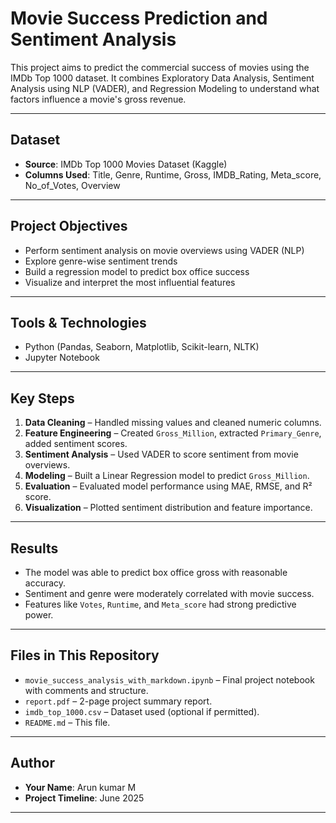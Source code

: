 #  Movie Success Prediction and Sentiment Analysis

This project aims to predict the commercial success of movies using the IMDb Top 1000 dataset. It combines Exploratory Data Analysis, Sentiment Analysis using NLP (VADER), and Regression Modeling to understand what factors influence a movie's gross revenue.

---

##  Dataset
- **Source**: IMDb Top 1000 Movies Dataset (Kaggle)
- **Columns Used**: Title, Genre, Runtime, Gross, IMDB_Rating, Meta_score, No_of_Votes, Overview

---

##  Project Objectives
- Perform sentiment analysis on movie overviews using VADER (NLP)
- Explore genre-wise sentiment trends
- Build a regression model to predict box office success
- Visualize and interpret the most influential features

---

##  Tools & Technologies
- Python (Pandas, Seaborn, Matplotlib, Scikit-learn, NLTK)
- Jupyter Notebook

---

##  Key Steps
1. **Data Cleaning** – Handled missing values and cleaned numeric columns.
2. **Feature Engineering** – Created `Gross_Million`, extracted `Primary_Genre`, added sentiment scores.
3. **Sentiment Analysis** – Used VADER to score sentiment from movie overviews.
4. **Modeling** – Built a Linear Regression model to predict `Gross_Million`.
5. **Evaluation** – Evaluated model performance using MAE, RMSE, and R² score.
6. **Visualization** – Plotted sentiment distribution and feature importance.

---

##  Results
- The model was able to predict box office gross with reasonable accuracy.
- Sentiment and genre were moderately correlated with movie success.
- Features like `Votes`, `Runtime`, and `Meta_score` had strong predictive power.

---

##  Files in This Repository
- `movie_success_analysis_with_markdown.ipynb` – Final project notebook with comments and structure.
- `report.pdf` – 2-page project summary report.
- `imdb_top_1000.csv` – Dataset used (optional if permitted).
- `README.md` – This file.

---

##  Author
- **Your Name**: Arun kumar M
- **Project Timeline**: June 2025

---

